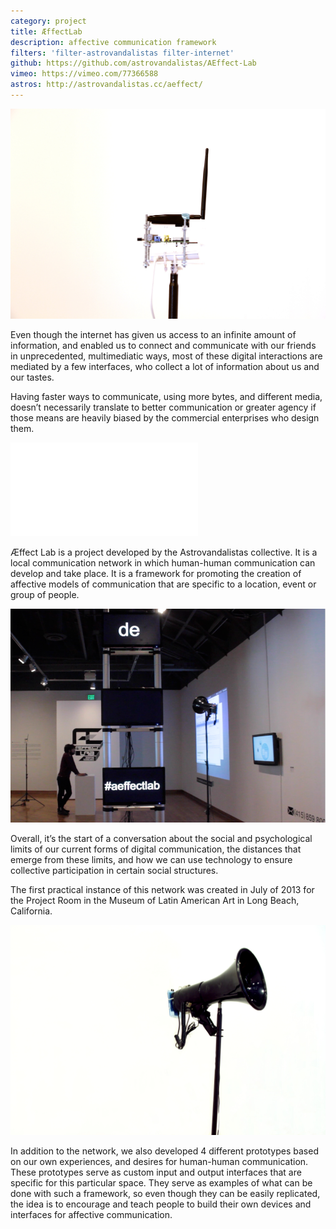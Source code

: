 ```yaml
---
category: project
title: ÆffectLab
description: affective communication framework
filters: 'filter-astrovandalistas filter-internet'
github: https://github.com/astrovandalistas/AEffect-Lab
vimeo: https://vimeo.com/77366588
astros: http://astrovandalistas.cc/aeffect/
---
```

![](/assets/projects/aeffectlab/IMG_0264.jpg)

Even though the internet has given us access to an infinite amount of information, and enabled us to connect and communicate with our friends in unprecedented, multimediatic ways, most of these digital interactions are mediated by a few interfaces, who collect a lot of information about us and our tastes.

Having faster ways to communicate, using more bytes, and different media, doesn’t necessarily translate to better communication or greater agency if those means are heavily biased by the commercial enterprises who design them.

<div class="video-wrapper video-wrapper-16x9">
    <iframe src="//player.vimeo.com/video/77366588" frameborder="0" webkitallowfullscreen="" mozallowfullscreen="" allowfullscreen=""></iframe>
</div>

Æffect Lab is a project developed by the Astrovandalistas collective. It is a local communication network in which human-human communication can develop and take place. It is a framework for promoting the creation of affective models of communication that are specific to a location, event or group of people.

![](/assets/projects/aeffectlab/aeLab_ProjectRoom2.png)

Overall, it’s the start of a conversation about the social and psychological limits of our current forms of digital communication, the distances that emerge from these limits, and how we can use technology to ensure collective participation in certain social structures.

The first practical instance of this network was created in July of 2013 for the Project Room in the Museum of Latin American Art in Long Beach, California.

![](/assets/projects/aeffectlab/IMG_0292.jpg)

In addition to the network, we also developed 4 different prototypes based on our own experiences, and desires for human-human communication. These prototypes serve as custom input and output interfaces that are specific for this particular space. They serve as examples of what can be done with such a framework, so even though they can be easily replicated, the idea is to encourage and teach people to build their own devices and interfaces for affective communication.
